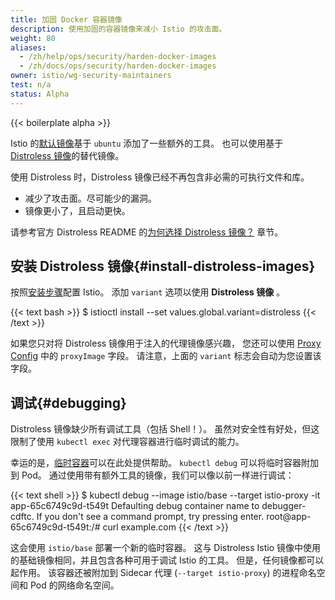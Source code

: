 ```yaml
---
title: 加固 Docker 容器镜像
description: 使用加固的容器镜像来减小 Istio 的攻击面。
weight: 80
aliases:
  - /zh/help/ops/security/harden-docker-images
  - /zh/docs/ops/security/harden-docker-images
owner: istio/wg-security-maintainers
test: n/a
status: Alpha
---
```


{{< boilerplate alpha >}}

Istio 的[默认镜像](https://hub.docker.com/r/istio/base)基于 `ubuntu` 添加了一些额外的工具。
也可以使用基于 [Distroless 镜像](https://github.com/GoogleContainerTools/distroless)的替代镜像。

使用 Distroless 时，Distroless 镜像已经不再包含非必需的可执行文件和库。

- 减少了攻击面。尽可能少的漏洞。
- 镜像更小了，且启动更快。

请参考官方 Distroless README 的[为何选择 Distroless 镜像？](https://github.com/GoogleContainerTools/distroless#why-should-i-use-distroless-images) 章节。

## 安装 Distroless 镜像{#install-distroless-images}

按照[安装步骤](/zh/docs/setup/install/istioctl/)配置 Istio。
添加 `variant` 选项以使用 **Distroless 镜像** 。

{{< text bash >}}
$ istioctl install --set values.global.variant=distroless
{{< /text >}}

如果您只对将 Distroless 镜像用于注入的代理镜像感兴趣，
您还可以使用 [Proxy Config](/zh/docs/reference/config/networking/proxy-config/#ProxyImage) 中的 `proxyImage` 字段。
请注意，上面的 `variant` 标志会自动为您设置该字段。

## 调试{#debugging}

Distroless 镜像缺少所有调试工具（包括 Shell！）。
虽然对安全性有好处，但这限制了使用 `kubectl exec` 对代理容器进行临时调试的能力。

幸运的是，[临时容器](https://kubernetes.io/zh-cn/docs/concepts/workloads/pods/ephemeral-containers/)可以在此处提供帮助。
`kubectl debug` 可以将临时容器附加到 Pod。
通过使用带有额外工具的镜像，我们可以像以前一样进行调试：

{{< text shell >}}
$ kubectl debug --image istio/base --target istio-proxy -it app-65c6749c9d-t549t
Defaulting debug container name to debugger-cdftc.
If you don't see a command prompt, try pressing enter.
root@app-65c6749c9d-t549t:/# curl example.com
{{< /text >}}

这会使用 `istio/base` 部署一个新的临时容器。
这与 Distroless Istio 镜像中使用的基础镜像相同，并且包含各种可用于调试 Istio 的工具。
但是，任何镜像都可以起作用。
该容器还被附加到 Sidecar 代理 (`--target istio-proxy`) 的进程命名空间和 Pod 的网络命名空间。
